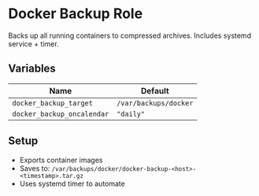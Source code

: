 # Docker Backup Role

Backs up all running containers to compressed archives. Includes systemd service + timer.

## Variables

| Name                    | Default               |
|-------------------------|------------------------|
| `docker_backup_target` | `/var/backups/docker` |
| `docker_backup_oncalendar` | `"daily"`           |

## Setup

- Exports container images
- Saves to: `/var/backups/docker/docker-backup-<host>-<timestamp>.tar.gz`
- Uses systemd timer to automate

